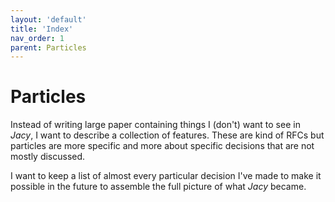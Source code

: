 ```yaml
---
layout: 'default'
title: 'Index'
nav_order: 1
parent: Particles
---
```


# Particles

Instead of writing large paper containing things I (don't) want to see in _Jacy_, I want to describe a collection of features. These are kind of RFCs but particles are more specific and more about specific decisions that are not mostly discussed.

I want to keep a list of almost every particular decision I've made to make it possible in the future to assemble the full picture of what _Jacy_ became.
